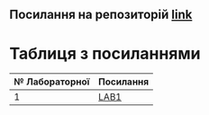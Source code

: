 ## Посилання на репозиторій [link](https://github.com/777git/lab.git)
# Таблиця з посиланнями
|№ Лабораторної|Посилання|
|---|---|
|1|[LAB1](https://github.com/777git/lab/tree/main/lab_1)|
